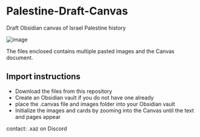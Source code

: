# Palestine-Draft-Canvas
Draft Obsidian canvas of Israel Palestine history

![image](https://github.com/zack796/Palestine-Draft-Canvas/assets/11948473/9808db9d-480b-4f7b-b920-61f357d0f029)

The files enclosed contains multiple pasted images and the Canvas document.

## Import instructions

- Download the files from this repository
- Create an Obsidian vault if you do not have one already
- place the .canvas file and images folder into your Obsidian vault
- Initialize the images and cards by zooming into the Canvas until the text and pages appear

contact:
.xaz on Discord
